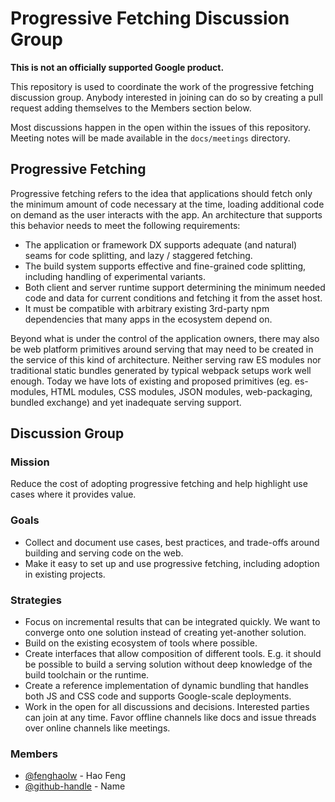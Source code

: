 # Progressive Fetching Discussion Group

**This is not an officially supported Google product.**

This repository is used to coordinate the work of the progressive fetching
discussion group. Anybody interested in joining can do so by creating a pull
request adding themselves to the Members section below.

Most discussions happen in the open within the issues of this repository.
Meeting notes will be made available in the `docs/meetings` directory.

## Progressive Fetching

Progressive fetching refers to the idea that applications should fetch only the
minimum amount of code necessary at the time, loading additional code on demand
as the user interacts with the app. An architecture that supports this behavior
needs to meet the following requirements:

* The application or framework DX supports adequate (and natural) seams for code
  splitting, and lazy / staggered fetching.
* The build system supports effective and fine-grained code splitting, including
  handling of experimental variants.
* Both client and server runtime support determining the minimum needed code and
  data for current conditions and fetching it from the asset host.
* It must be compatible with arbitrary existing 3rd-party npm dependencies that
  many apps in the ecosystem depend on.

Beyond what is under the control of the application owners, there may also be
web platform primitives around serving that may need to be created in the
service of this kind of architecture.
Neither serving raw ES modules nor traditional static bundles generated by
typical webpack setups work well enough.
Today we have lots of existing and proposed primitives (eg. es-modules, HTML
modules, CSS modules, JSON modules, web-packaging, bundled exchange) and yet
inadequate serving support.

## Discussion Group

### Mission

Reduce the cost of adopting progressive fetching and help highlight use cases
where it provides value.

### Goals

* Collect and document use cases, best practices, and trade-offs around building
  and serving code on the web.
* Make it easy to set up and use progressive fetching, including adoption in
  existing projects.

### Strategies

* Focus on incremental results that can be integrated quickly. We want to
  converge onto one solution instead of creating yet-another solution.
* Build on the existing ecosystem of tools where possible.
* Create interfaces that allow composition of different tools. E.g. it should be
  possible to build a serving solution without deep knowledge of the build
  toolchain or the runtime.
* Create a reference implementation of dynamic bundling that handles both JS and
  CSS code and supports Google-scale deployments.
* Work in the open for all discussions and decisions. Interested parties can
  join at any time. Favor offline channels like docs and issue threads over
  online channels like meetings.

### Members

* [@fenghaolw](https://github.com/fenghaolw) - Hao Feng
* [@github-handle](https://github.com/github-handle) - Name
